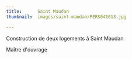 ```yaml
---
title:      Saint Maudan
thumbnail:  images/saint-maudan/PERS041013.jpg

---
```


Construction de deux logements à Saint Maudan

Maître d'ouvrage
